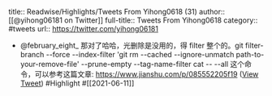 title:: Readwise/Highlights/Tweets From Yihong0618 (31)
author:: [[@yihong06181 on Twitter]]
full-title:: Tweets From Yihong0618
category:: #tweets
url:: https://twitter.com/yihong06181

- @february_eight_ 那对了哈哈，光删除是没用的，得 filter 整个的。git filter-branch --force --index-filter 'git rm --cached --ignore-unmatch path-to-your-remove-file' --prune-empty --tag-name-filter cat -- --all 这个命令，可以参考这篇文章: https://www.jianshu.com/p/085552205f19 ([View Tweet](https://twitter.com/yihong06181/status/1402874545745195010)) #Highlight #[[2021-06-11]]